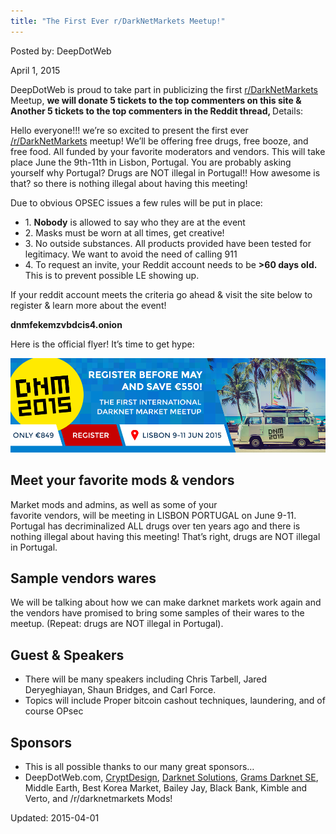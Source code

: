 ```yaml
---
title: "The First Ever r/DarkNetMarkets Meetup!"
---
```


Posted by: DeepDotWeb 

<span>April 1, 2015</span>



<p>DeepDotWeb is proud to take part in publicizing the first <a href="http://www.reddit.com/r/DarkNetMarkets/comments/310jb0/the_first_ever_rdarknetmarkets_meetup_come_hang/">r/DarkNetMarkets</a> Meetup, <strong>we will donate 5 tickets to the top commenters on this site &amp; Another 5 tickets to the top commenters in the Reddit thread, </strong>Details:</p>
<div class="usertext-body may-blank-within md-container">
<div class="md">
<p>Hello everyone!!! we&#8217;re so excited to present the first ever <a href="http://www.reddit.com/r/DarkNetMarkets">/r/DarkNetMarkets</a> meetup! We&#8217;ll be offering free drugs, free booze, and free food. All funded by your favorite moderators and vendors. This will take place June the 9th-11th in Lisbon, Portugal. You are probably asking yourself why Portugal? Drugs are NOT illegal in Portugal!! How awesome is that? so there is nothing illegal about having this meeting!</p>
<p>Due to obvious OPSEC issues a few rules will be put in place:</p>
<ul>
<li>1. <strong>Nobody</strong> is allowed to say who they are at the event</li>
<li>2. Masks must be worn at all times, get creative!</li>
<li>3. No outside substances. All products provided have been tested for legitimacy. We want to avoid the need of calling 911</li>
<li>4. To request an invite, your Reddit account needs to be <strong>&gt;60 days old.</strong> This is to prevent possible LE showing up.</li>
</ul>
<p>If your reddit account meets the criteria go ahead &amp; visit the site below to register &amp; learn more about the event!</p>
<p><strong>dnmfekemzvbdcis4.onion</strong></p>
<p>Here is the official flyer! It&#8217;s time to get hype:</p>

<img src="/imgs/2015/04/6UJtiJg1.png">

<h2 class="section-heading">Meet your favorite mods &amp; vendors</h2>
<p class="lead">Market mods and admins, as well as some of your<br/>
    favorite vendors, will be meeting in LISBON PORTUGAL on June 9-11. Portugal has decriminalized ALL drugs over ten years ago and there is nothing illegal about having this meeting! That’s right, drugs are NOT illegal in Portugal.</p>
<h2 class="section-heading">Sample vendors wares</h2>
<p class="lead">We will be talking about how we can make darknet markets work again and the vendors have promised to bring some samples of their wares to the meetup. (Repeat: drugs are NOT illegal in Portugal).</p>
<h2 class="section-heading">Guest &amp; Speakers</h2>
<ul>
<li class="lead">There will be many speakers including Chris Tarbell, Jared Deryeghiayan, Shaun Bridges, and Carl Force.</li>
<li class="lead">Topics will include Proper bitcoin cashout techniques, laundering, and of course OPsec</li>
</ul>
<h2 class="section-heading">Sponsors</h2>
<ul>
<li class="lead">This is all possible thanks to our many great sponsors&#8230;</li>
<li class="lead">DeepDotWeb.com, <a href="http://cryptdesign.com/">CryptDesign</a>, <a href="https://darknetsolutions.com/">Darknet Solutions</a>, <a href="/grams-search-darknet-marketplaces/">Grams Darknet SE</a>, Middle Earth, Best Korea Market, Bailey Jay, Black Bank, Kimble and Verto, and /r/darknetmarkets Mods!</li>
</ul>
</div>
</div>

Updated: 2015-04-01

